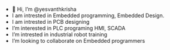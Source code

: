 - 👋 Hi, I’m @yesvanthkrisha
- I am intrested in Embedded programming, Embedded Design.
- I am intrested in PCB designing
- I’m interested in PLC programing HMI, SCADA
- I’m intrested in industrial robot training 
- I’m looking to collaborate on Embedded programmers
<!---
yeskrish/yeskrish is a ✨ special ✨ repository because its `README.md` (this file) appears on your GitHub profile.
You can click the Preview link to take a look at your changes.
--->
